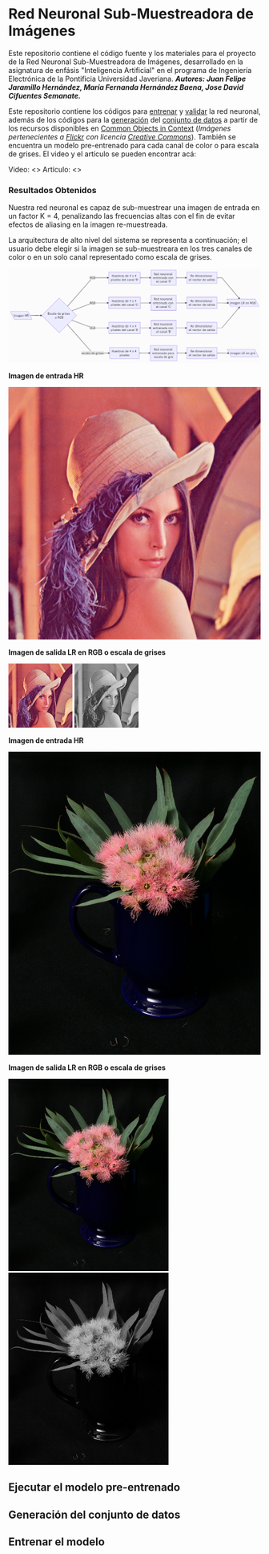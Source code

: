# Red Neuronal Sub-Muestreadora de Imágenes
Este repositorio contiene el código fuente y los materiales para el proyecto de la Red Neuronal Sub-Muestreadora de Imágenes, desarrollado en la asignatura de enfásis "Inteligencia Artificial" en el programa de Ingeniería Electrónica de la Pontificia Universidad Javeriana. ***Autores: Juan Felipe Jaramillo Hernández, María Fernanda Hernández Baena, Jose David Cifuentes Semanate.***

Este repositorio contiene los códigos para [entrenar](entrenamiento.py) y [validar](validacion_sub-muestreo_imagenes.py) la red neuronal, además de los códigos para la [generación](Dataset/) del [conjunto de datos](Dataset/crear_dataframe.py) a partir de los recursos disponibles en [Common Objects in Context](https://cocodataset.org/#termsofuse) (*Imágenes pertenecientes a [Flickr](https://www.flickr.com/creativecommons/) con licencia [Creative Commons](https://creativecommons.org/licenses/by/4.0/legalcode)*). También se encuentra un modelo pre-entrenado para cada canal de color o para escala de grises. El video y el artículo se pueden encontrar acá:

Video: <>
Artículo: <>

### Resultados Obtenidos
Nuestra red neuronal es capaz de sub-muestrear una imagen de entrada en un factor K = 4, penalizando las frecuencias altas con el fin de evitar efectos de aliasing en la imagen re-muestreada. 

La arquitectura de alto nivel del sistema se representa a continuación; el usuario debe elegir si la imagen se sub-muestreara en los tres canales de color o en un solo canal representado como escala de grises.

![arquitectura alto nivel](Modelos_guardados/arquitectura_alto_nivel_sistema.png)

**Imagen de entrada HR**

![Lenna - Imagen de entrada HR](Imagenes_HR/lenna.png)

**Imagen de salida LR en RGB o escala de grises**

![Lenna - Imagen de salida LR rgb](Imagenes_LR/lenna_bgr_sub-muestreada.png)
![Lenna - Imagen de salida LR gris](Imagenes_LR/lenna_gray_sub-muestreada.png)

**Imagen de entrada HR**

![Planta - Imagen de entrada HR](Imagenes_HR/planta.png)

**Imagen de salida LR en RGB o escala de grises**

![Planta - Imagen de salida LR](Imagenes_LR/planta_bgr_sub-muestreada.png)
![Planta - Imagen de salida LR](Imagenes_LR/planta_gray_sub-muestreada.png)

## Ejecutar el modelo pre-entrenado

## Generación del conjunto de datos

## Entrenar el modelo
